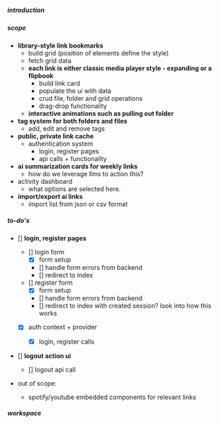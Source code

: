##### introduction

##### scope

- **library-style link bookmarks**
  - build grid (position of elements define the style)
  - fetch grid data
  - **each link is either classic media player style - expanding or a flipbook**
    - build link card
    - populate the ui with data
    - crud file, folder and grid operations
    - drag-drop functionality
  - **interactive animations such as pulling out folder**
- **tag system for both folders and files**
  - add, edit and remove tags
- **public, private link cache**
  - authentication system
    - login, register pages
    - api calls + functionality
- **ai summarization cards for weekly links**
  - how do we leverage llms to action this?
- activity dashboard
  - what options are selected here.
- **import/export ai links**
  - import list from json or csv format

##### to-do's

<!--- 02.04.25 -->

- [] **login, register pages**

  - [] login form
    - [x] form setup
    - [] handle form errors from backend
    - [] redirect to index
  - [] register form
    - [x] form setup
    - [] handle form errors from backend
    - [] redirect to index with created session? look into how this works
  - [x] auth context + provider

    - [x] login, register calls

- [] **logout action ui**

  - [] logout api call

- out of scope:
  - spotify/youtube embedded components for relevant links

##### workspace

